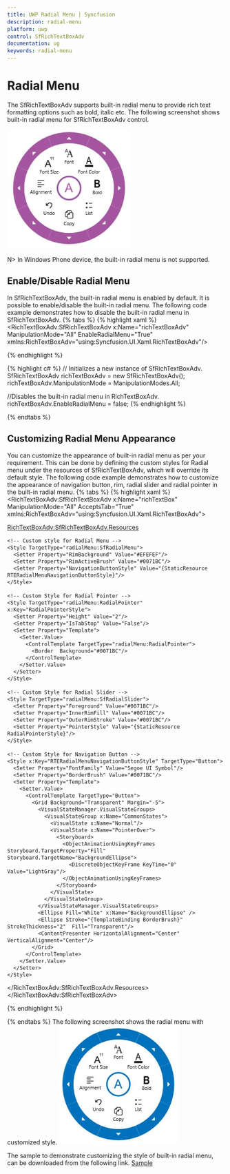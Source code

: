 ```yaml
---
title: UWP Radial Menu | Syncfusion
description: radial-menu
platform: uwp
control: SfRichTextBoxAdv
documentation: ug
keywords: radial-menu
---
```

# Radial Menu

The SfRichTextBoxAdv supports built-in radial menu to provide rich text formatting options such as bold, italic etc.
The following screenshot shows built-in radial menu for SfRichTextBoxAdv control.

![UWP SfRichtextBoxAdv displays radial menu](Radial-Menu_images/Radial-Menu_img1.jpeg)

N> In Windows Phone device, the built-in radial menu is not supported.

## Enable/Disable Radial Menu

In SfRichTextBoxAdv, the built-in radial menu is enabled by default. It is possible to enable/disable the built-in radial menu. The following code example demonstrates how to disable the built-in radial menu in SfRichTextBoxAdv.
{% tabs %}
{% highlight xaml %}
<RichTextBoxAdv:SfRichTextBoxAdv x:Name="richTextBoxAdv" ManipulationMode="All" EnableRadialMenu="True" xmlns:RichTextBoxAdv="using:Syncfusion.UI.Xaml.RichTextBoxAdv"/>

{% endhighlight %}

{% highlight c# %}
// Initializes a new instance of SfRichTextBoxAdv.
SfRichTextBoxAdv richTextBoxAdv = new SfRichTextBoxAdv();
richTextBoxAdv.ManipulationMode = ManipulationModes.All;

//Disables the built-in radial menu in RichTextBoxAdv.
richTextBoxAdv.EnableRadialMenu = false;
{% endhighlight %}

{% endtabs %}

## Customizing Radial Menu Appearance

You can customize the appearance of built-in radial menu as per your requirement. This can be done by defining the custom styles for Radial menu under the resources of SfRichTextBoxAdv, which will override its default style.
The following code example demonstrates how to customize the appearance of navigation button, rim, radial slider and radial pointer in the built-in radial menu.
{% tabs %}
{% highlight xaml %}
<RichTextBoxAdv:SfRichTextBoxAdv x:Name="richTextBox" ManipulationMode="All" AcceptsTab="True" xmlns:RichTextBoxAdv="using:Syncfusion.UI.Xaml.RichTextBoxAdv">
  <!-- Specify resources for this instance -->
  <RichTextBoxAdv:SfRichTextBoxAdv.Resources>
  
    <!-- Custom style for Radial Menu -->
    <Style TargetType="radialMenu:SfRadialMenu">
      <Setter Property="RimBackground" Value="#EFEFEF"/>
      <Setter Property="RimActiveBrush" Value="#0071BC"/>
      <Setter Property="NavigationButtonStyle" Value="{StaticResource RTERadialMenuNavigationButtonStyle}"/>
    </Style>
    
    <!-- Custom Style for Radial Pointer -->
    <Style TargetType="radialMenu:RadialPointer" x:Key="RadialPointerStyle">
      <Setter Property="Height" Value="2"/>
      <Setter Property="IsTabStop" Value="False"/>
      <Setter Property="Template">
        <Setter.Value>
          <ControlTemplate TargetType="radialMenu:RadialPointer">
            <Border  Background="#0071BC"/>
          </ControlTemplate>
        </Setter.Value>
      </Setter>
    </Style>
    
    <!-- Custom Style for Radial Slider -->
    <Style TargetType="radialMenu:SfRadialSlider">
      <Setter Property="Foreground" Value="#0071BC"/>
      <Setter Property="InnerRimFill" Value="#0071BC"/>
      <Setter Property="OuterRimStroke" Value="#0071BC"/>
      <Setter Property="PointerStyle" Value="{StaticResource RadialPointerStyle}"/>
    </Style>
    
    <!-- Custom Style for Navigation Button -->
    <Style x:Key="RTERadialMenuNavigationButtonStyle" TargetType="Button">
      <Setter Property="FontFamily" Value="Segoe UI Symbol"/>
      <Setter Property="BorderBrush" Value="#0071BC"/>
      <Setter Property="Template">
        <Setter.Value>
          <ControlTemplate TargetType="Button">
            <Grid Background="Transparent" Margin="-5">
              <VisualStateManager.VisualStateGroups>
                <VisualStateGroup x:Name="CommonStates">
                  <VisualState x:Name="Normal"/>
                  <VisualState x:Name="PointerOver">
                    <Storyboard>
                      <ObjectAnimationUsingKeyFrames Storyboard.TargetProperty="Fill" Storyboard.TargetName="BackgroundEllipse">
                        <DiscreteObjectKeyFrame KeyTime="0" Value="LightGray"/>
                      </ObjectAnimationUsingKeyFrames>
                    </Storyboard>
                  </VisualState>
                </VisualStateGroup>
              </VisualStateManager.VisualStateGroups>
              <Ellipse Fill="White" x:Name="BackgroundEllipse" />
              <Ellipse Stroke="{TemplateBinding BorderBrush}" StrokeThickness="2"  Fill="Transparent"/>
              <ContentPresenter HorizontalAlignment="Center" VerticalAlignment="Center"/>
            </Grid>
          </ControlTemplate>
        </Setter.Value>
      </Setter>
    </Style>
  </RichTextBoxAdv:SfRichTextBoxAdv.Resources>
</RichTextBoxAdv:SfRichTextBoxAdv>


{% endhighlight %}

{% endtabs %}
The following screenshot shows the radial menu with customized style.
![UWP SfRichTextBoxAdv displays applied different styles in radial menu](Radial-Menu_images/Radial-Menu_img2.jpeg)

The sample to demonstrate customizing the style of built-in radial menu, can be downloaded from the following link.
[Sample](http://www.syncfusion.com/downloads/support/directtrac/general/ze/RadialMenuCustomization-1397995223# "Click here to download the sample")
